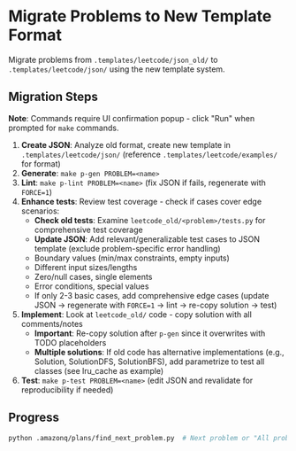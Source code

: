 # Migrate Problems to New Template Format

Migrate problems from `.templates/leetcode/json_old/` to `.templates/leetcode/json/` using the new template system.

## Migration Steps

**Note**: Commands require UI confirmation popup - click "Run" when prompted for `make` commands.

1. **Create JSON**: Analyze old format, create new template in `.templates/leetcode/json/` (reference `.templates/leetcode/examples/` for format)
2. **Generate**: `make p-gen PROBLEM=<name>`
3. **Lint**: `make p-lint PROBLEM=<name>` (fix JSON if fails, regenerate with `FORCE=1`)
4. **Enhance tests**: Review test coverage - check if cases cover edge scenarios:
    - **Check old tests**: Examine `leetcode_old/<problem>/tests.py` for comprehensive test coverage
    - **Update JSON**: Add relevant/generalizable test cases to JSON template (exclude problem-specific error handling)
    - Boundary values (min/max constraints, empty inputs)
    - Different input sizes/lengths
    - Zero/null cases, single elements
    - Error conditions, special values
    - If only 2-3 basic cases, add comprehensive edge cases (update JSON → regenerate with `FORCE=1` → lint → re-copy solution → test)
5. **Implement**: Look at `leetcode_old/` code - copy solution with all comments/notes
    - **Important**: Re-copy solution after `p-gen` since it overwrites with TODO placeholders
    - **Multiple solutions**: If old code has alternative implementations (e.g., Solution, SolutionDFS, SolutionBFS),
      add parametrize to test all classes (see lru_cache as example)
6. **Test**: `make p-test PROBLEM=<name>` (edit JSON and revalidate for reproducibility if needed)

## Progress

```bash
python .amazonq/plans/find_next_problem.py  # Next problem or "All problems updated!"
```
